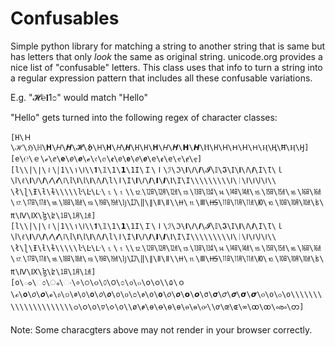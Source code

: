 # Confusables
Simple python library for matching a string to another string that is same but
has letters that only *look* the same as original string. unicode.org
provides a nice list of "confusable" letters.  This class uses that
info to turn a string into a regular expression pattern that includes all
these confusable variations.

E.g. "𝓗℮𝐥1೦" would match "Hello"

"Hello" gets turned into the following regex of character classes:

    [H\Ｈ\ℋ\ℌ\ℍ\𝐇\𝐻\𝑯\𝓗\𝕳\𝖧\𝗛\𝘏\𝙃\𝙷\Η\𝚮\𝛨\𝜢\𝝜\𝞖\Ⲏ\Н\Ꮋ\ᕼ\ꓧ\𐋏\Ⱨ\Ң\Ħ\Ӊ\Ӈ]
    [e\℮\ｅ\ℯ\ⅇ\𝐞\𝑒\𝒆\𝓮\𝔢\𝕖\𝖊\𝖾\𝗲\𝘦\𝙚\𝚎\ꬲ\е\ҽ\ɇ\ҿ]
    [l\‎\|\∣\⏽\￨1\‎\۱\𐌠\‎\𝟏\𝟙\𝟣\𝟭\𝟷I\Ｉ\Ⅰ\ℐ\ℑ\𝐈\𝐼\𝑰\𝓘\𝕀\𝕴\𝖨\𝗜\𝘐\𝙄\𝙸\Ɩ\ｌ\ⅼ\ℓ\𝐥\𝑙\𝒍\𝓁\𝓵\𝔩\𝕝\𝖑\𝗅\𝗹\𝘭\𝙡\𝚕\ǀ\Ι\𝚰\𝛪\𝜤\𝝞\𝞘\Ⲓ\І\Ӏ\‎\‎\‎\‎\‎\‎\‎\‎\ⵏ\ᛁ\ꓲ\𖼨\𐊊\𐌉\‎\‎\ł\ɭ\Ɨ\ƚ\ɫ\‎\‎\‎\‎\ŀ\Ŀ\ᒷ\🄂\⒈\‎\⒓\㏫\㋋\㍤\⒔\㏬\㍥\⒕\㏭\㍦\⒖\㏮\㍧\⒗\㏯\㍨\⒘\㏰\㍩\⒙\㏱\㍪\⒚\㏲\㍫\ǉ\Ĳ\‖\∥\Ⅱ\ǁ\‎\𐆙\⒒\Ⅲ\𐆘\㏪\㋊\㍣\Ю\⒑\㏩\㋉\㍢\ʪ\₶\Ⅳ\Ⅸ\ɮ\ʫ\㏠\㋀\㍙]
    [l\‎\|\∣\⏽\￨1\‎\۱\𐌠\‎\𝟏\𝟙\𝟣\𝟭\𝟷I\Ｉ\Ⅰ\ℐ\ℑ\𝐈\𝐼\𝑰\𝓘\𝕀\𝕴\𝖨\𝗜\𝘐\𝙄\𝙸\Ɩ\ｌ\ⅼ\ℓ\𝐥\𝑙\𝒍\𝓁\𝓵\𝔩\𝕝\𝖑\𝗅\𝗹\𝘭\𝙡\𝚕\ǀ\Ι\𝚰\𝛪\𝜤\𝝞\𝞘\Ⲓ\І\Ӏ\‎\‎\‎\‎\‎\‎\‎\‎\ⵏ\ᛁ\ꓲ\𖼨\𐊊\𐌉\‎\‎\ł\ɭ\Ɨ\ƚ\ɫ\‎\‎\‎\‎\ŀ\Ŀ\ᒷ\🄂\⒈\‎\⒓\㏫\㋋\㍤\⒔\㏬\㍥\⒕\㏭\㍦\⒖\㏮\㍧\⒗\㏯\㍨\⒘\㏰\㍩\⒙\㏱\㍪\⒚\㏲\㍫\ǉ\Ĳ\‖\∥\Ⅱ\ǁ\‎\𐆙\⒒\Ⅲ\𐆘\㏪\㋊\㍣\Ю\⒑\㏩\㋉\㍢\ʪ\₶\Ⅳ\Ⅸ\ɮ\ʫ\㏠\㋀\㍙]
    [o\ం\ಂ\ം\ං\०\੦\૦\௦\౦\೦\൦\๐\໐\၀\‎\۵\ｏ\ℴ\𝐨\𝑜\𝒐\𝓸\𝔬\𝕠\𝖔\𝗈\𝗼\𝘰\𝙤\𝚘\ᴏ\ᴑ\ꬽ\ο\𝛐\𝜊\𝝄\𝝾\𝞸\σ\𝛔\𝜎\𝝈\𝞂\𝞼\ⲟ\о\ჿ\օ\‎\‎\‎\‎\‎\‎\‎\‎\‎\‎\‎\‎\‎\‎\‎\‎\‎\‎\‎\‎\ഠ\ဝ\𐓪\𑣈\𑣗\𐐬\‎\ø\ꬾ\ɵ\ꝋ\ө\ѳ\ꮎ\ꮻ\ꭴ\‎\ơ\œ\ɶ\∞\ꝏ\ꚙ\ൟ\တ]

Note: Some characgters above may not render in your browser correctly. 

